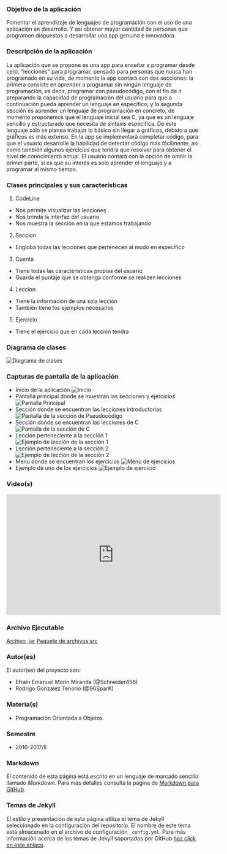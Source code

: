 ### Objetivo de la aplicación
Fomentar el aprendizaje de lenguajes de programación con el uso de una aplicación en desarrollo. Y así obtener mayor cantidad de personas que programen dispuestos a desarrollar una app genuina e innovadora.

### Descripción de la aplicación
La aplicación que se propone es una app para enseñar a programar desde cero, "lecciones" para programar, pensado para personas que nunca han programado en su vida, de momento la app contará con dos secciones: la primera consiste en aprender a programar sin ningún lenguaje de programación, es decir, programar con pseudocódigo, con el fin de ir preparando la capacidad de programación del usuario para que a continuación pueda aprender un lenguaje en específico; y la segunda sección es aprender un lenguaje de programación en concreto, de momento proponemos que el lenguaje inicial sea C, ya que es un lenguaje sencillo y estructurado que necesita de sintaxis especifica. De este lenguaje solo se planea trabajar lo básico sin llegar a gráficos, debido a que gráficos es más extenso. 
En la app se implementará completar código, para que el usuario desarrolle la habilidad de detectar código más fácilmente, así como también algunos ejercicios que tendrá que resolver para obtener el nivel de conocimiento actual. El usuario contará con la opción de omitir la primer parte, si es que su interés es solo aprender el lenguaje y a programar al mismo tiempo.

### Clases principales y sus características
1. CodeLine
* Nos permite visualizar las lecciones
* Nos brinda la interfaz del usuario
* Nos muestra la sección en la que estamos trabajando

2. Seccion
* Engloba todas las lecciones que pertenecen al modo en específico

3. Cuenta
* Tiene todas las características propias del usuario
* Guarda el puntaje que se obtenga conforme se realizen lecciones

4. Leccion
* Tiene la información de una sola lección
* También tiene los ejemplos necesarios

5. Ejercicio
* Tiene el ejercicio que en cada lección tendra

### Diagrama de clases
![Diagrama de clases](Diagrama/DiagramaCodeLine.png)

### Capturas de pantalla de la aplicación
- Inicio de la aplicación
![Inicio](Diagrama/Pantalla1.png)
- Pantalla principal donde se muestran las secciones y ejercicios
![Pantalla Principal](Diagrama/Pantalla2.png)
- Sección donde se encuentran las lecciones introductorias
![Pantalla de la sección de Pseudocódigo](Diagrama/Pantalla3.png)
- Sección donde se encuentran las lecciones de C
![Pantalla de la sección de C](Diagrama/Pantalla4.png)
- Lección perteneciente a la sección 1
![Ejemplo de lección de la sección 1](Diagrama/Pantalla5.png)
- Lección perteneciente a la sección 2
![Ejemplo de lección de la sección 2](Diagrama/Pantalla6.png)
- Menu donde se encuentran los ejercicios
![Menu de ejercicios](Diagrama/Pantalla7.png)
- Ejemplo de uno de los ejercicios
![Ejemplo de ejercicio](Diagrama/Pantalla8.png)

### Video(s)
<iframe width="560" height="315" src="https://www.youtube.com/embed/4DlcasayUb4" frameborder="0" allowfullscreen></iframe>

### Archivo Ejecutable
<a href=https://github.com/acominf/CodeLine/releases/download/v1.1/CodeLine.jar>Archivo .jar</a>
<a href=https://github.com/acominf/CodeLine/releases/download/v1.1/srcv1.1.zip>Paquete de archivos src</a>

### Autor(es)
El autor(es) del proyecto son:
- Efraín Emanuel Morín Miranda (@Schneider456)
- Rodrigo Gonzalez Tenorio (@96SparK)

### Materia(s)
- Programación Orientada a Objetos

### Semestre
- 2016-2017/II

### Markdown
El contenido de esta página está escrito en un lenguaje de marcado sencillo llamado *Markdown*. Para más detalles consulta la página de [Markdown para GitHub](https://guides.github.com/features/mastering-markdown/).

### Temas de Jekyll
El estilo y presentación de esta página utiliza el tema de Jekyll seleccionado en la configuración del repositorio. El nombre de este tema está almacenado en el archivo de configuración `_config.yml`. Para más información acerca de los temas de Jekyll soportados por GitHub [haz click en este enlace](https://pages.github.com/themes/).
